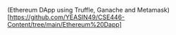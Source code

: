 (Ethereum DApp using Truffle, Ganache and Metamask)[https://github.com/YEASIN49/CSE446-Content/tree/main/Ethereum%20Dapp]
